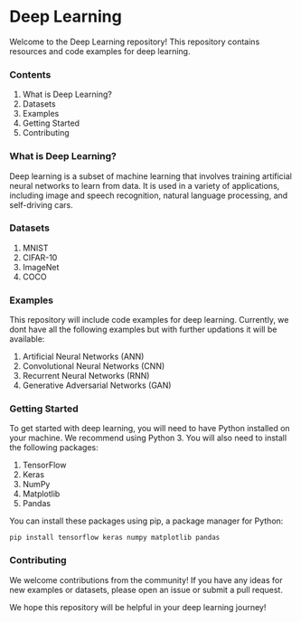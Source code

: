 # Deep Learning
Welcome to the Deep Learning repository! This repository contains resources and code examples for deep learning.

### Contents
1. What is Deep Learning?
2. Datasets
3. Examples
4. Getting Started
5. Contributing

### What is Deep Learning?
Deep learning is a subset of machine learning that involves training artificial neural networks to learn from data. It is used in a variety of applications, including image and speech recognition, natural language processing, and self-driving cars.

### Datasets
1. MNIST
2. CIFAR-10
3. ImageNet
4. COCO

### Examples
This repository will include code examples for deep learning. Currently, we dont have all the following examples but with further updations it will be available:
1. Artificial Neural Networks (ANN)
2. Convolutional Neural Networks (CNN)
3. Recurrent Neural Networks (RNN)
4. Generative Adversarial Networks (GAN)

### Getting Started
To get started with deep learning, you will need to have Python installed on your machine. We recommend using Python 3. You will also need to install the following packages:

1. TensorFlow
2. Keras
3. NumPy
4. Matplotlib
5. Pandas

You can install these packages using pip, a package manager for Python:

    pip install tensorflow keras numpy matplotlib pandas
    
### Contributing
We welcome contributions from the community! If you have any ideas for new examples or datasets, please open an issue or submit a pull request.

We hope this repository will be helpful in your deep learning journey!

